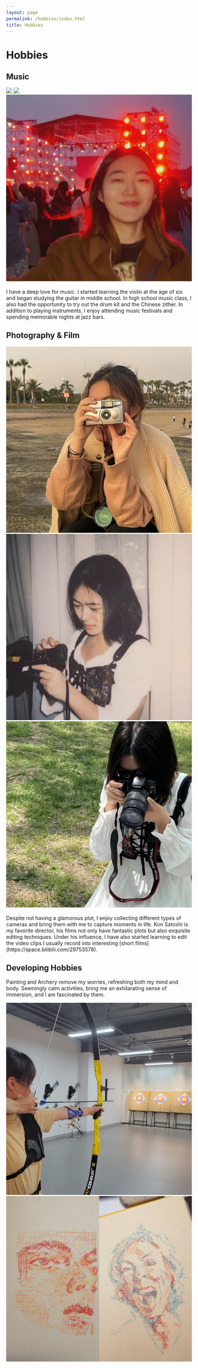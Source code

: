 ```yaml
---
layout: page
permalink: /hobbies/index.html
title: Hobbies
---
```


# Hobbies

## Music

<div class="third">
<img src="/images/swimming2.JPG">
<img src="/images/swimming.JPG">
<img src="/images/festival.jpg">
</div>
<br>I have a deep love for music. I started learning the violin at the age of six and began studying the guitar in middle school. In high school music class, I also had the opportunity to try out the drum kit and the Chinese zither. In addition to playing instruments, I enjoy attending music festivals and spending memorable nights at jazz bars.

## Photography & Film 

<div class="third">
<img src="/images/photography1.jpg">
<img src="/images/photography2.jpg">
<img src="/images/photography3.jpg">
</div>
<br>Despite not having a glamorous plot, I enjoy collecting different types of cameras and bring them with me to capture moments in life. Kon Satoshi is my favorite director, his films not only have fantastic plots but also exquisite editing techniques. Under his influence, I have also started learning to edit the video clips I usually record into interesting [short films](https://space.bilibili.com/29753578).


## Developing Hobbies

Painting and Archery remove my worries, refreshing both my mind and body. Seemingly calm activities, bring me an exhilarating sense of immersion, and I am fascinated by them.


<div class="half">
<img src="/images/archery.jpg">
<img src="/images/painting.jpg">
</div>
<br>




